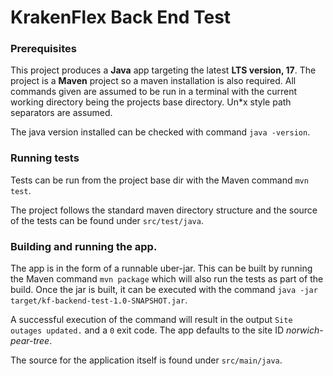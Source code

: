 # KrakenFlex Back End Test

### Prerequisites

This project produces a **Java** app targeting the latest **LTS version, 17**.
The project is a **Maven** project so a maven installation is also required.
All commands given are assumed to be run in a terminal with the current working directory being
the projects base directory.  Un*x style path separators are assumed.

The java version installed can be checked with command `java -version`.

### Running tests
Tests can be run from the project base dir with the Maven command `mvn test`.

The project follows the standard maven directory structure and the source of the tests can be
found under `src/test/java`.

### Building and running the app.
The app is in the form of a runnable uber-jar.  This can be built by running the Maven command `mvn package` which
will also run the tests as part of the build.  Once the jar is built, it can be executed with the command
`java -jar target/kf-backend-test-1.0-SNAPSHOT.jar`.

A successful execution of the command will result in the output `Site outages updated.` and a `0` exit code.
The app defaults to the site ID *norwich-pear-tree*.

The source for the application itself is found under `src/main/java`.

